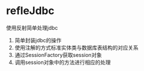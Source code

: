 # refleJdbc
使用反射简单处理jdbc
  1. 简单封装jdbc的操作
  2. 使用注解的方式标准实体类与数据库表结构的对应关系
  3. 通过SessionFactory获取session对象
  4. 调用session对象中的方法进行相应的处理
